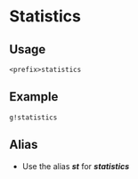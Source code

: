 # Statistics

## Usage

`<prefix>statistics`

## Example

`g!statistics`

## Alias

* Use the alias _**st**_ for _**statistics**_


